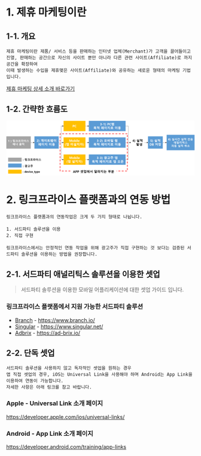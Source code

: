 # 1. 제휴 마케팅이란

## 1-1. 개요
```
제휴 마케팅이란 제품/ 서비스 등을 판매하는 인터넷 업체(Merchant)가 고객을 끌어들이고 진열, 판매하는 공간으로 자신의 사이트 뿐만 아니라 다른 관련 사이트(Affiliate)로 까지 공간을 확장하여 
이때 발생하는 수입을 제휴맺은 사이트(Affiliate)와 공유하는 새로운 형태의 마케팅 기법입니다. 
```

[제휴 마케팅 상세 소개 바로가기](https://github.com/linkprice/MerchantSetup/blob/master/App/Marketing.md)

## 1-2. 간략한 흐름도

![v2_app_setup_process_img.png](v2_app_setup_process_img.png)

# 2. 링크프라이스 플랫폼과의 연동 방법

```
링크프라이스 플랫폼과의 연동작업은 크게 두 가지 형태로 나뉩니다.

1. 서드파티 솔루션을 이용
2. 직접 구현

링크프라이스에서는 안정적인 연동 작업을 위해 광고주가 직접 구현하는 것 보다는 검증된 서드파티 솔루션을 이용하는 방법을 권장합니다.
```

## 2-1. 서드파티 애널리틱스 솔루션을 이용한 셋업

> 서드파티 솔루션을 이용한 모바일 어플리케이션에 대한 셋업 가이드 입니다.

### 링크프라이스 플랫폼에서 지원 가능한 서드파티 솔루션

- [Branch](AppSetup/branch.md) - https://www.branch.io/
- [Singular](Singular/README.md) - https://www.singular.net/
- [Adbrix](Adbrix-remaster/README.md) - https://ad-brix.io/

## 2-2. 단독 셋업

```
서드파티 솔루션을 사용하지 않고 독자적인 셋업을 원하는 경우
앱 직접 셋업의 경우, iOS는 Universal Link을 사용해야 하며 Android는 App Link을 이용하여 연동이 가능합니다.
자세한 사항은 아래 링크를 참고 바랍니다.
```

### Apple - Universal Link 소개 페이지
https://developer.apple.com/ios/universal-links/

### Android - App Link 소개 페이지
https://developer.android.com/training/app-links